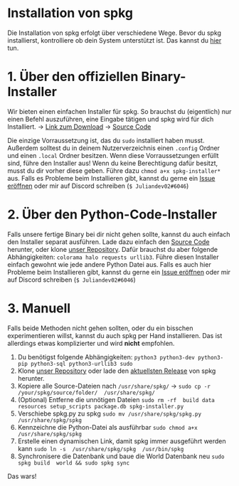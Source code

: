 # Installation von spkg
Die Installation von spkg erfolgt über verschiedene Wege. Bevor du spkg installierst, kontrolliere ob dein System unterstützt ist. Das kannst du [hier](https://github.com/Salware-Foundations/spkg#linux-support) tun. 

# 1. Über den offiziellen Binary-Installer
Wir bieten einen einfachen Installer für spkg. So brauchst du (eigentlich) nur einen Befehl auszuführen, eine Eingabe tätigen und spkg wird für dich Installiert. 
→ [Link zum Download](https://sources.juliandev02.ga/bin/spkg-installer-ubuntu-amd64)
→ [Source Code](https://raw.githubusercontent.com/Salware-Foundations/spkg/main/spkg-installer.py)

Die einzige Vorraussetzung ist, das du `sudo` installiert haben musst. Außerdem solltest du in deinem Nutzerverzeichnis einen `.config` Ordner und einen `.local` Ordner besitzen. 
Wenn diese Vorraussetzungen erfüllt sind, führe den Installer aus! Wenn du keine Berechtigung dafür besitzt, musst du dir vorher diese geben. Führe dazu `chmod a+x spkg-installer*` aus.
Falls es Probleme beim Installieren gibt, kannst du gerne ein [Issue eröffnen](https://github.com/Salware-Foundations/spkg/issues/new/choose) oder mir auf Discord schreiben (`$ Juliandev02#6046`)

# 2. Über den Python-Code-Installer
Falls unsere fertige Binary bei dir nicht gehen sollte, kannst du auch einfach den Installer separat ausführen. Lade dazu einfach den [Source Code](https://raw.githubusercontent.com/Salware-Foundations/spkg/main/spkg-installer.py) herunter, oder klone [unser Repository](https://github.com/Salware-Foundations/spkg). Dafür brauchst du aber folgende Abhängigkeiten: `colorama halo requests urllib3`.
Führe diesen Installer einfach gewohnt wie jede andere Python Datei aus.
Falls es auch hier Probleme beim Installieren gibt, kannst du gerne ein [Issue eröffnen](https://github.com/Salware-Foundations/spkg/issues/new/choose) oder mir auf Discord schreiben (`$ Juliandev02#6046`)

# 3. Manuell
Falls beide Methoden nicht gehen sollten, oder du ein bisschen experimentieren willst, kannst du auch spkg per Hand installieren. Das ist allerdings etwas komplizierter und wird **nicht** empfohlen. 

1. Du benötigst folgende Abhängigkeiten: `python3 python3-dev python3-pip python3-sql python3-urllib3 sudo`
2. Klone [unser Repository](https://github.com/Salware-Foundations/spkg) oder lade den [aktuellsten Release](https://github.com/Salware-Foundations/spkg/releases/latest) von spkg herunter. 
3. Kopiere alle Source-Dateien nach `/usr/share/spkg/` → `sudo cp -r  /your/spkg/source/folder/  /usr/share/spkg/`
4. (Optional) Entferne die unnötigen Dateien `sudo rm -rf  build data resources setup_scripts package.db spkg-installer.py`
5. Verschiebe spkg.py zu spkg `sudo mv /usr/share/spkg/spkg.py /usr/share/spkg/spkg`
6. Kennzeichne die Python-Datei als ausführbar `sudo chmod a+x  /usr/share/spkg/spkg`
7. Erstelle einen dynamischen Link, damit spkg immer ausgeführt werden kann `sudo ln -s  /usr/share/spkg/spkg  /usr/bin/spkg`
8. Synchronisere die Datenbank und baue die World Datenbank neu `sudo spkg build  world && sudo spkg sync`

Das wars! 